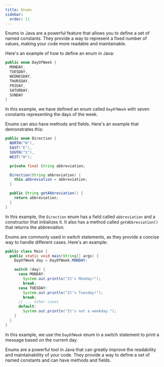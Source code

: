 ```yaml
---
title: Enums
sidebar:
  order: 11
---
```

Enums in Java are a powerful feature that allows you to define a set of named constants. They provide a way to represent a fixed number of values, making your code more readable and maintainable.

Here's an example of how to define an enum in Java:

```java
public enum DayOfWeek {
  MONDAY,
  TUESDAY,
  WEDNESDAY,
  THURSDAY,
  FRIDAY,
  SATURDAY,
  SUNDAY
}
```

In this example, we have defined an enum called `DayOfWeek` with seven constants representing the days of the week.

Enums can also have methods and fields. Here's an example that demonstrates this:

```java
public enum Direction {
  NORTH("N"),
  EAST("E"),
  SOUTH("S"),
  WEST("W");

  private final String abbreviation;

  Direction(String abbreviation) {
    this.abbreviation = abbreviation;
  }

  public String getAbbreviation() {
    return abbreviation;
  }
}
```

In this example, the `Direction` enum has a field called `abbreviation` and a constructor that initializes it. It also has a method called `getAbbreviation()` that returns the abbreviation.

Enums are commonly used in switch statements, as they provide a concise way to handle different cases. Here's an example:

```java
public class Main {
  public static void main(String[] args) {
    DayOfWeek day = DayOfWeek.MONDAY;

    switch (day) {
      case MONDAY:
        System.out.println("It's Monday!");
        break;
      case TUESDAY:
        System.out.println("It's Tuesday!");
        break;
      // ... other cases
      default:
        System.out.println("It's not a weekday.");
    }
  }
}
```

In this example, we use the `DayOfWeek` enum in a switch statement to print a message based on the current day.

Enums are a powerful tool in Java that can greatly improve the readability and maintainability of your code. They provide a way to define a set of named constants and can have methods and fields.